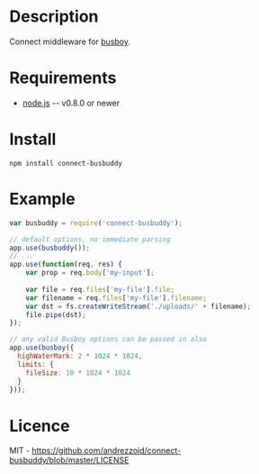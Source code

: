 
Description
===========

Connect middleware for [busboy](https://github.com/mscdex/busboy).


Requirements
============

* [node.js](http://nodejs.org/) -- v0.8.0 or newer


Install
============
```
npm install connect-busbuddy
```


Example
=======

```javascript
var busbuddy = require('connect-busbuddy');

// default options, no immediate parsing
app.use(busbuddy());
// ...
app.use(function(req, res) {
    var prop = req.body['my-input'];
    
    var file = req.files['my-file'].file;
    var filename = req.files['my-file'].filename;
	var dst = fs.createWriteStream('./uploads/' + filename);
	file.pipe(dst);
});
```

```javascript
// any valid Busboy options can be passed in also
app.use(busboy({
  highWaterMark: 2 * 1024 * 1024,
  limits: {
    fileSize: 10 * 1024 * 1024
  }
}));

```

Licence
=======

MIT - https://github.com/andrezzoid/connect-busbuddy/blob/master/LICENSE
